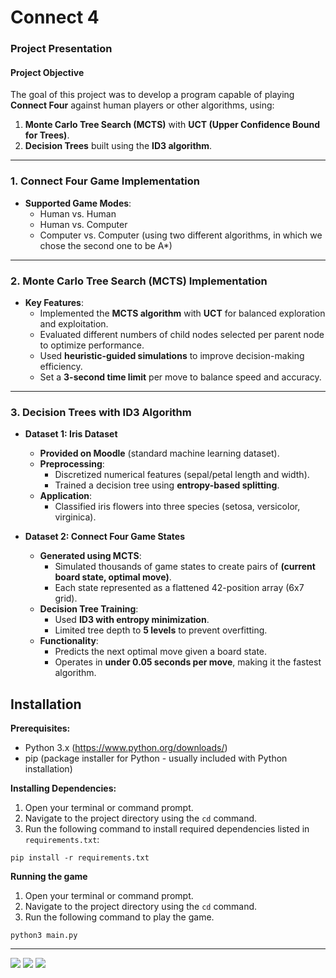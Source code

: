 # Connect 4 
### **Project Presentation**

#### **Project Objective**
The goal of this project was to develop a program capable of playing **Connect Four** against human players or other algorithms, using:

1. **Monte Carlo Tree Search (MCTS)** with **UCT (Upper Confidence Bound for Trees)**.
2. **Decision Trees** built using the **ID3 algorithm**.

---

### **1. Connect Four Game Implementation**

* **Supported Game Modes**:
  * Human vs. Human
  * Human vs. Computer
  * Computer vs. Computer (using two different algorithms, in which we chose the second one to be A*)

---

### **2. Monte Carlo Tree Search (MCTS) Implementation**

* **Key Features**:
  * Implemented the **MCTS algorithm** with **UCT** for balanced exploration and exploitation.
  * Evaluated different numbers of child nodes selected per parent node to optimize performance.
  * Used **heuristic-guided simulations** to improve decision-making efficiency.
  * Set a **3-second time limit** per move to balance speed and accuracy.
---

### **3. Decision Trees with ID3 Algorithm**

* **Dataset 1: Iris Dataset**  
  * **Provided on Moodle** (standard machine learning dataset).  
  * **Preprocessing**:  
    - Discretized numerical features (sepal/petal length and width).  
    - Trained a decision tree using **entropy-based splitting**.  
  * **Application**:  
    - Classified iris flowers into three species (setosa, versicolor, virginica).  

* **Dataset 2: Connect Four Game States**  
  * **Generated using MCTS**:  
    - Simulated thousands of game states to create pairs of **(current board state, optimal move)**.  
    - Each state represented as a flattened 42-position array (6x7 grid).  
  * **Decision Tree Training**:  
    - Used **ID3 with entropy minimization**.  
    - Limited tree depth to **5 levels** to prevent overfitting.  
  * **Functionality**:  
    - Predicts the next optimal move given a board state.  
    - Operates in **under 0.05 seconds per move**, making it the fastest algorithm.  


## Installation

**Prerequisites:**

- Python 3.x (https://www.python.org/downloads/)
- pip (package installer for Python - usually included with Python installation)

**Installing Dependencies:**

1. Open your terminal or command prompt.
2. Navigate to the project directory using the `cd` command.
3. Run the following command to install required dependencies listed in `requirements.txt`:

```
pip install -r requirements.txt
```

**Running the game**
1. Open your terminal or command prompt.
2. Navigate to the project directory using the `cd` command.
3. Run the following command to play the game.

```
python3 main.py
```
<hr>

<img src="./assets/inicio.png">
<img src="./assets/modos.png">
<img src="./assets/final.png">

